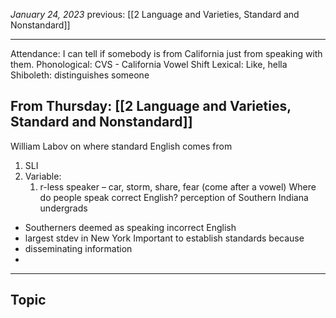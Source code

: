 *January 24, 2023*
previous: [[2 Language and Varieties, Standard and Nonstandard]]

---

Attendance: I can tell if somebody is from California just from speaking with them.
Phonological: CVS - California Vowel Shift
Lexical: Like, hella
Shiboleth: distinguishes someone

## From Thursday:  [[2 Language and Varieties, Standard and Nonstandard]]
William Labov on where standard English comes from
1. SLI
2. Variable: 
	1. r-less speaker – car, storm, share, fear (come after a vowel)
Where do people speak correct English? perception of Southern Indiana undergrads
- Southerners deemed as speaking incorrect English
- largest stdev in New York
Important to establish standards because
- disseminating information 
- 

---

## Topic
